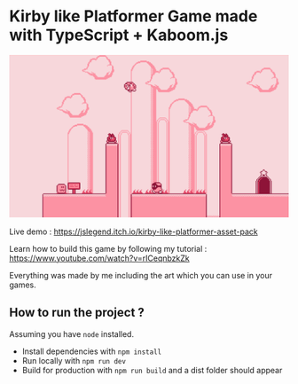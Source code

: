 # Kirby like Platformer Game made with TypeScript + Kaboom.js

![game preview](preview.png)

Live demo : https://jslegend.itch.io/kirby-like-platformer-asset-pack

Learn how to build this game by following my tutorial : https://www.youtube.com/watch?v=rICeqnbzkZk

Everything was made by me including the art which you can use in your games.


## How to run the project ?

Assuming you have `node` installed.
- Install dependencies with `npm install`
- Run locally with `npm run dev`
- Build for production with `npm run build` and a dist folder should appear
